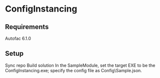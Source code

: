 # ConfigInstancing
## Requirements
Autofac 6.1.0
## Setup
Sync repo
Build solution
In the SampleModule, set the target EXE to be the ConfigInstancing.exe; specify the config file as Config\Sample.json.

